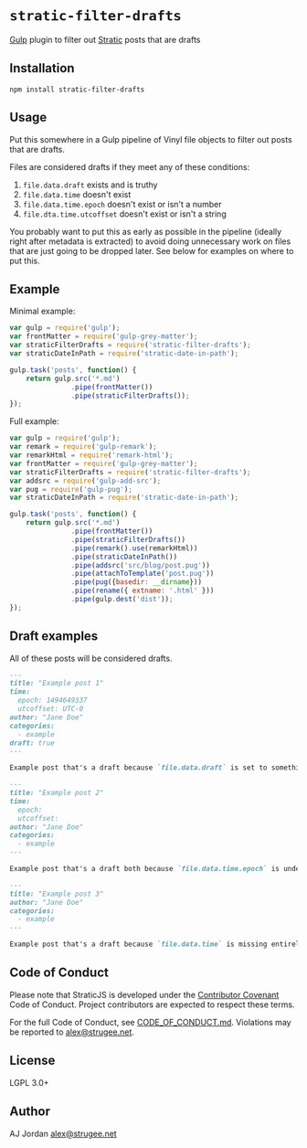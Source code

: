 # `stratic-filter-drafts`

[Gulp][1] plugin to filter out [Stratic][2] posts that are drafts

## Installation

    npm install stratic-filter-drafts

## Usage

Put this somewhere in a Gulp pipeline of Vinyl file objects to filter out posts that are drafts.

Files are considered drafts if they meet any of these conditions:

1. `file.data.draft` exists and is truthy
2. `file.data.time` doesn't exist
3. `file.data.time.epoch` doesn't exist or isn't a number
4. `file.dta.time.utcoffset` doesn't exist or isn't a string

You probably want to put this as early as possible in the pipeline (ideally right after metadata is extracted) to avoid doing unnecessary work on files that are just going to be dropped later. See below for examples on where to put this.

## Example

Minimal example:

```js
var gulp = require('gulp');
var frontMatter = require('gulp-grey-matter');
var straticFilterDrafts = require('stratic-filter-drafts');
var straticDateInPath = require('stratic-date-in-path');

gulp.task('posts', function() {
	return gulp.src('*.md')
	           .pipe(frontMatter())
	           .pipe(straticFilterDrafts());
});
```

Full example:

```js
var gulp = require('gulp');
var remark = require('gulp-remark');
var remarkHtml = require('remark-html');
var frontMatter = require('gulp-grey-matter');
var straticFilterDrafts = require('stratic-filter-drafts');
var addsrc = require('gulp-add-src');
var pug = require('gulp-pug');
var straticDateInPath = require('stratic-date-in-path');

gulp.task('posts', function() {
	return gulp.src('*.md')
	           .pipe(frontMatter())
	           .pipe(straticFilterDrafts())
	           .pipe(remark().use(remarkHtml))
	           .pipe(straticDateInPath())
	           .pipe(addsrc('src/blog/post.pug'))
	           .pipe(attachToTemplate('post.pug'))
	           .pipe(pug({basedir: __dirname}))
	           .pipe(rename({ extname: '.html' }))
	           .pipe(gulp.dest('dist'));
});
```

## Draft examples

All of these posts will be considered drafts.

```md
---
title: "Example post 1"
time:
  epoch: 1494649337
  utcoffset: UTC-0
author: "Jane Doe"
categories:
  - example
draft: true
---

Example post that's a draft because `file.data.draft` is set to something truthy (`true`).
```

```md
---
title: "Example post 2"
time:
  epoch:
  utcoffset:
author: "Jane Doe"
categories:
  - example
---

Example post that's a draft both because `file.data.time.epoch` is undefined and because `file.data.time.utcoffset` is undefined.
```

```md
---
title: "Example post 3"
author: "Jane Doe"
categories:
  - example
---

Example post that's a draft because `file.data.time` is missing entirely.
```

## Code of Conduct

Please note that StraticJS is developed under the [Contributor Covenant][3] Code of Conduct. Project contributors are expected to respect these terms.

For the full Code of Conduct, see [CODE_OF_CONDUCT.md][4]. Violations may be reported to <alex@strugee.net>.

## License

LGPL 3.0+

## Author

AJ Jordan <alex@strugee.net>

 [1]: http://gulpjs.com/
 [2]: https://github.com/strugee/generator-stratic
 [3]: http://contributor-covenant.org/
 [4]: https://github.com/straticjs/stratic-filter-drafts/blob/master/CODE_OF_CONDUCT.md

